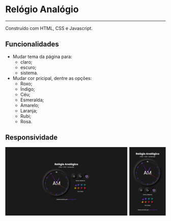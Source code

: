 # Relógio Analógio

---

Construído com HTML, CSS e Javascript.

## Funcionalidades

- Mudar tema da página para:
  - claro;
  - escuro;
  - sistema.
- Mudar cor pricipal, dentre as opções:
  - Roxo;
  - Índigo;
  - Céu;
  - Esmeralda;
  - Amarelo;
  - Laranja;
  - Rubi;
  - Rosa.

## Responsividade

<img src="./.github/responsive-preview.png" />